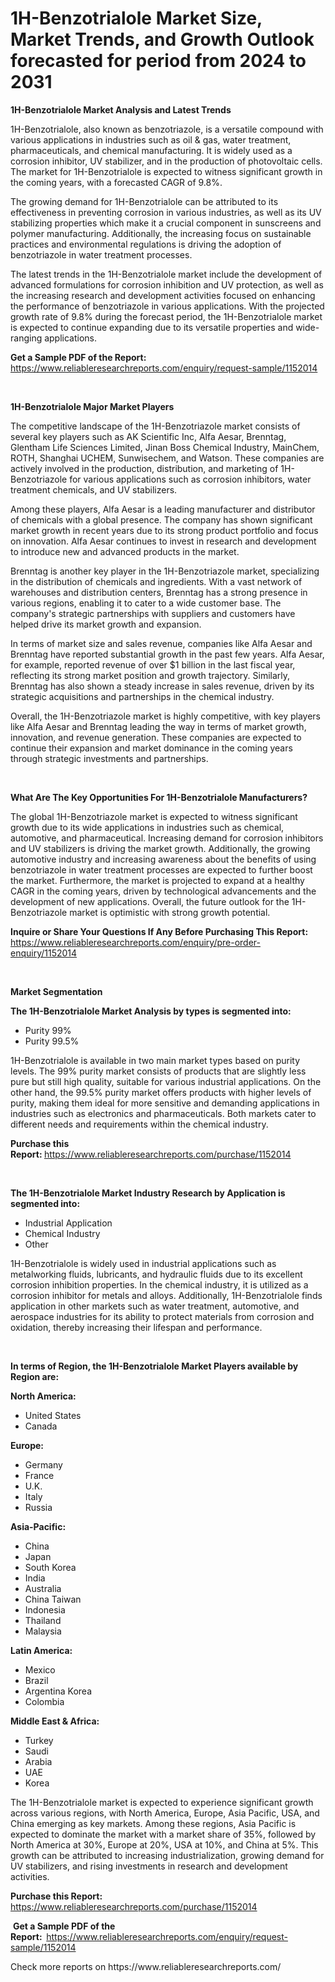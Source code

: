 <p><h1>1H-Benzotrialole Market Size, Market Trends, and Growth Outlook forecasted for period from 2024 to 2031</h1></p><p><strong>1H-Benzotrialole Market Analysis and Latest Trends</strong></p>
<p><p>1H-Benzotrialole, also known as benzotriazole, is a versatile compound with various applications in industries such as oil & gas, water treatment, pharmaceuticals, and chemical manufacturing. It is widely used as a corrosion inhibitor, UV stabilizer, and in the production of photovoltaic cells. The market for 1H-Benzotrialole is expected to witness significant growth in the coming years, with a forecasted CAGR of 9.8%.</p><p>The growing demand for 1H-Benzotrialole can be attributed to its effectiveness in preventing corrosion in various industries, as well as its UV stabilizing properties which make it a crucial component in sunscreens and polymer manufacturing. Additionally, the increasing focus on sustainable practices and environmental regulations is driving the adoption of benzotriazole in water treatment processes.</p><p>The latest trends in the 1H-Benzotrialole market include the development of advanced formulations for corrosion inhibition and UV protection, as well as the increasing research and development activities focused on enhancing the performance of benzotriazole in various applications. With the projected growth rate of 9.8% during the forecast period, the 1H-Benzotrialole market is expected to continue expanding due to its versatile properties and wide-ranging applications.</p></p>
<p><strong>Get a Sample PDF of the Report:&nbsp;</strong> <a href="https://www.reliableresearchreports.com/enquiry/request-sample/1152014">https://www.reliableresearchreports.com/enquiry/request-sample/1152014</a></p>
<p>&nbsp;</p>
<p><strong>1H-Benzotrialole Major Market Players</strong></p>
<p><p>The competitive landscape of the 1H-Benzotriazole market consists of several key players such as AK Scientific Inc, Alfa Aesar, Brenntag, Glentham Life Sciences Limited, Jinan Boss Chemical Industry, MainChem, ROTH, Shanghai UCHEM, Sunwisechem, and Watson. These companies are actively involved in the production, distribution, and marketing of 1H-Benzotriazole for various applications such as corrosion inhibitors, water treatment chemicals, and UV stabilizers.</p><p>Among these players, Alfa Aesar is a leading manufacturer and distributor of chemicals with a global presence. The company has shown significant market growth in recent years due to its strong product portfolio and focus on innovation. Alfa Aesar continues to invest in research and development to introduce new and advanced products in the market.</p><p>Brenntag is another key player in the 1H-Benzotriazole market, specializing in the distribution of chemicals and ingredients. With a vast network of warehouses and distribution centers, Brenntag has a strong presence in various regions, enabling it to cater to a wide customer base. The company's strategic partnerships with suppliers and customers have helped drive its market growth and expansion.</p><p>In terms of market size and sales revenue, companies like Alfa Aesar and Brenntag have reported substantial growth in the past few years. Alfa Aesar, for example, reported revenue of over $1 billion in the last fiscal year, reflecting its strong market position and growth trajectory. Similarly, Brenntag has also shown a steady increase in sales revenue, driven by its strategic acquisitions and partnerships in the chemical industry.</p><p>Overall, the 1H-Benzotriazole market is highly competitive, with key players like Alfa Aesar and Brenntag leading the way in terms of market growth, innovation, and revenue generation. These companies are expected to continue their expansion and market dominance in the coming years through strategic investments and partnerships.</p></p>
<p>&nbsp;</p>
<p><strong>What Are The Key Opportunities For 1H-Benzotrialole Manufacturers?</strong></p>
<p><p>The global 1H-Benzotriazole market is expected to witness significant growth due to its wide applications in industries such as chemical, automotive, and pharmaceutical. Increasing demand for corrosion inhibitors and UV stabilizers is driving the market growth. Additionally, the growing automotive industry and increasing awareness about the benefits of using benzotriazole in water treatment processes are expected to further boost the market. Furthermore, the market is projected to expand at a healthy CAGR in the coming years, driven by technological advancements and the development of new applications. Overall, the future outlook for the 1H-Benzotriazole market is optimistic with strong growth potential.</p></p>
<p><strong>Inquire or Share Your Questions If Any Before Purchasing This Report:</strong> <a href="https://www.reliableresearchreports.com/enquiry/pre-order-enquiry/1152014">https://www.reliableresearchreports.com/enquiry/pre-order-enquiry/1152014</a></p>
<p>&nbsp;</p>
<p><strong>Market Segmentation</strong></p>
<p><strong>The 1H-Benzotrialole Market Analysis by types is segmented into:</strong></p>
<p><ul><li>Purity 99%</li><li>Purity 99.5%</li></ul></p>
<p><p>1H-Benzotrialole is available in two main market types based on purity levels. The 99% purity market consists of products that are slightly less pure but still high quality, suitable for various industrial applications. On the other hand, the 99.5% purity market offers products with higher levels of purity, making them ideal for more sensitive and demanding applications in industries such as electronics and pharmaceuticals. Both markets cater to different needs and requirements within the chemical industry.</p></p>
<p><strong>Purchase this Report:&nbsp;</strong><a href="https://www.reliableresearchreports.com/purchase/1152014">https://www.reliableresearchreports.com/purchase/1152014</a></p>
<p>&nbsp;</p>
<p><strong>The 1H-Benzotrialole Market Industry Research by Application is segmented into:</strong></p>
<p><ul><li>Industrial Application</li><li>Chemical Industry</li><li>Other</li></ul></p>
<p><p>1H-Benzotrialole is widely used in industrial applications such as metalworking fluids, lubricants, and hydraulic fluids due to its excellent corrosion inhibition properties. In the chemical industry, it is utilized as a corrosion inhibitor for metals and alloys. Additionally, 1H-Benzotrialole finds application in other markets such as water treatment, automotive, and aerospace industries for its ability to protect materials from corrosion and oxidation, thereby increasing their lifespan and performance.</p></p>
<p>&nbsp;</p>
<p><strong>In terms of Region, the 1H-Benzotrialole Market Players available by Region are:</strong></p>
<p>
    <p> <strong> North America: </strong>
        <ul>
            <li>United States</li>
            <li>Canada</li>
        </ul>
        </p> 
    <p> <strong> Europe: </strong>
        <ul>
            <li>Germany</li>
            <li>France</li>
            <li>U.K.</li>
            <li>Italy</li>
            <li>Russia</li>
        </ul>
        </p> 
    <p> <strong> Asia-Pacific: </strong>
        <ul>
            <li>China</li>
            <li>Japan</li>
            <li>South Korea</li>
            <li>India</li>
            <li>Australia</li>
            <li>China Taiwan</li>
            <li>Indonesia</li>
            <li>Thailand</li>
            <li>Malaysia</li>
        </ul>
        </p> 
    <p> <strong> Latin America: </strong>
        <ul>
            <li>Mexico</li>
            <li>Brazil</li>
            <li>Argentina Korea</li>
            <li>Colombia</li>
        </ul>
        </p> 
    <p> <strong> Middle East & Africa: </strong>
        <ul>
            <li>Turkey</li>
            <li>Saudi</li>
            <li>Arabia</li>
            <li>UAE</li>
            <li>Korea</li>
        </ul>
    </p>
    </p>
<p><p>The 1H-Benzotrialole market is expected to experience significant growth across various regions, with North America, Europe, Asia Pacific, USA, and China emerging as key markets. Among these regions, Asia Pacific is expected to dominate the market with a market share of 35%, followed by North America at 30%, Europe at 20%, USA at 10%, and China at 5%. This growth can be attributed to increasing industrialization, growing demand for UV stabilizers, and rising investments in research and development activities.</p></p>
<p><strong>Purchase this Report: </strong><a href="https://www.reliableresearchreports.com/purchase/1152014">https://www.reliableresearchreports.com/purchase/1152014</a></p>
<p>&nbsp;<strong>Get a Sample PDF of the Report:&nbsp;&nbsp;</strong><a href="https://www.reliableresearchreports.com/enquiry/request-sample/1152014">https://www.reliableresearchreports.com/enquiry/request-sample/1152014</a></p>
<p><strong></strong></p>
<p>Check more reports on https://www.reliableresearchreports.com/</p>